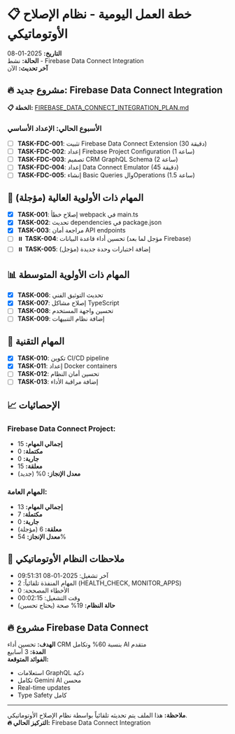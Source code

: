 # 📋 خطة العمل اليومية - نظام الإصلاح الأوتوماتيكي

**التاريخ:** 2025-01-08  
**الحالة:** نشط - Firebase Data Connect Integration  
**آخر تحديث:** الآن

## 🔥 **مشروع جديد: Firebase Data Connect Integration**
**📋 الخطة:** [FIREBASE_DATA_CONNECT_INTEGRATION_PLAN.md](FIREBASE_DATA_CONNECT_INTEGRATION_PLAN.md)

### **الأسبوع الحالي: الإعداد الأساسي**

- [ ] **TASK-FDC-001**: تثبيت Firebase Data Connect Extension (30 دقيقة)
- [ ] **TASK-FDC-002**: إعداد Firebase Project Configuration (1 ساعة)
- [ ] **TASK-FDC-003**: تصميم CRM GraphQL Schema (2 ساعة)
- [ ] **TASK-FDC-004**: إعداد Data Connect Emulator (45 دقيقة)
- [ ] **TASK-FDC-005**: إنشاء Basic Queries والOperations (1.5 ساعة)

## 🎯 المهام ذات الأولوية العالية (مؤجلة)

- [x] **TASK-001**: إصلاح خطأ webpack في main.ts
- [x] **TASK-002**: تحديث dependencies في package.json
- [x] **TASK-003**: مراجعة أمان API endpoints
- [ ] ⏸️ **TASK-004**: تحسين أداء قاعدة البيانات (مؤجل لما بعد Firebase)
- [ ] ⏸️ **TASK-005**: إضافة اختبارات وحدة جديدة (مؤجل)

## 📊 المهام ذات الأولوية المتوسطة

- [x] **TASK-006**: تحديث التوثيق الفني
- [x] **TASK-007**: إصلاح مشاكل TypeScript
- [ ] **TASK-008**: تحسين واجهة المستخدم
- [ ] **TASK-009**: إضافة نظام التنبيهات

## 🔧 المهام التقنية

- [x] **TASK-010**: تكوين CI/CD pipeline
- [x] **TASK-011**: إعداد Docker containers
- [ ] **TASK-012**: تحسين أمان النظام
- [ ] **TASK-013**: إضافة مراقبة الأداء

## 📈 الإحصائيات

### **Firebase Data Connect Project:**
- **إجمالي المهام:** 15
- **مكتملة:** 0
- **جارية:** 0
- **معلقة:** 15
- **معدل الإنجاز:** 0% (جديد)

### **المهام العامة:**
- **إجمالي المهام:** 13
- **مكتملة:** 7
- **جارية:** 0  
- **معلقة:** 6 (مؤجلة)
- **معدل الإنجاز:** 54%

## 🤖 ملاحظات النظام الأوتوماتيكي

- آخر تشغيل: 2025-01-08 09:51:31
- المهام المنفذة تلقائياً: 2 (HEALTH_CHECK, MONITOR_APPS)
- الأخطاء المصححة: 0
- وقت التشغيل: 00:02:15
- **حالة النظام:** 19% صحة (يحتاج تحسين)

## 🔥 **مشروع Firebase Data Connect**

**الهدف:** تحسين أداء CRM بنسبة 60% وتكامل AI متقدم  
**المدة:** 3 أسابيع  
**الفوائد المتوقعة:**
- استعلامات GraphQL ذكية
- تكامل Gemini AI محسن
- Real-time updates
- Type Safety كامل

---

**ملاحظة:** هذا الملف يتم تحديثه تلقائياً بواسطة نظام الإصلاح الأوتوماتيكي.  
**🔥 التركيز الحالي:** Firebase Data Connect Integration